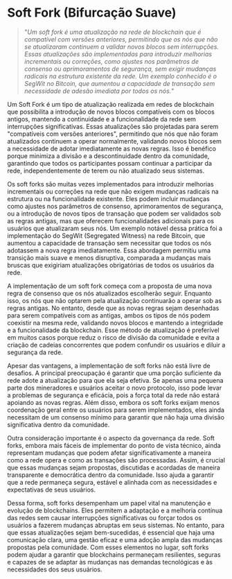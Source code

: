 # Soft Fork (Bifurcação Suave)

>"*Um soft fork é uma atualização na rede de blockchain que é compatível com versões anteriores, permitindo que os nós que não se atualizaram continuem a validar novos blocos sem interrupções. Essas atualizações são implementadas para introduzir melhorias incrementais ou correções, como ajustes nos parâmetros de consenso ou aprimoramentos de segurança, sem exigir mudanças radicais na estrutura existente da rede. Um exemplo conhecido é o SegWit no Bitcoin, que aumentou a capacidade de transação sem necessidade de adesão imediata por todos os nós.*"

Um Soft Fork é um tipo de atualização realizada em redes de blockchain que possibilita a introdução de novos blocos compatíveis com os blocos antigos, mantendo a continuidade e a funcionalidade da rede sem interrupções significativas. Essas atualizações são projetadas para serem "compatíveis com versões anteriores", permitindo que nós que não foram atualizados continuem a operar normalmente, validando novos blocos sem a necessidade de adotar imediatamente as novas regras. Isso é benéfico porque minimiza a divisão e a descontinuidade dentro da comunidade, garantindo que todos os participantes possam continuar a participar da rede, independentemente de terem ou não atualizado seus sistemas.

Os soft forks são muitas vezes implementados para introduzir melhorias incrementais ou correções na rede que não exigem mudanças radicais na estrutura ou na funcionalidade existente. Eles podem incluir mudanças como ajustes nos parâmetros de consenso, aprimoramentos de segurança, ou a introdução de novos tipos de transação que podem ser validados sob as regras antigas, mas que oferecem funcionalidades adicionais para os usuários que atualizaram seus nós. Um exemplo notável dessa prática foi a implementação do SegWit (Segregated Witness) na rede Bitcoin, que aumentou a capacidade de transação sem necessitar que todos os nós adotassem a nova regra imediatamente. Essa abordagem permitiu uma transição mais suave e menos disruptiva, comparada a mudanças mais bruscas que exigiriam atualizações obrigatórias de todos os usuários da rede.

A implementação de um soft fork começa com a proposta de uma nova regra de consenso que os nós atualizados escolherão seguir. Enquanto isso, os nós que não optarem pela atualização continuarão a operar sob as regras antigas. No entanto, desde que as novas regras sejam desenhadas para serem compatíveis com as antigas, ambos os tipos de nós podem coexistir na mesma rede, validando novos blocos e mantendo a integridade e a funcionalidade da blockchain. Esse método de atualização é preferível em muitos casos porque reduz o risco de divisão da comunidade e evita a criação de cadeias concorrentes que podem confundir os usuários e diluir a segurança da rede.

Apesar das vantagens, a implementação de soft forks não está livre de desafios. A principal preocupação é garantir que uma porção suficiente da rede adote a atualização para que ela seja efetiva. Se apenas uma pequena parte dos mineradores e usuários aceitar o novo protocolo, isso pode levar a problemas de segurança e eficácia, pois a força total da rede não estará apoiando as novas regras. Além disso, embora os soft forks exijam menos coordenação geral entre os usuários para serem implementados, eles ainda necessitam de um consenso mínimo para garantir que não haja uma divisão significativa dentro da comunidade.

Outra consideração importante é o aspecto da governança da rede. Soft forks, embora mais fáceis de implementar do ponto de vista técnico, ainda representam mudanças que podem afetar significativamente a maneira como a rede opera e como as transações são processadas. Assim, é crucial que essas mudanças sejam propostas, discutidas e acordadas de maneira transparente e democrática dentro da comunidade. Isso ajuda a garantir que a rede permaneça segura, estável e alinhada com as necessidades e expectativas de seus usuários.

Dessa forma, soft forks desempenham um papel vital na manutenção e evolução de blockchains. Eles permitem a adaptação e a melhoria contínua das redes sem causar interrupções significativas ou forçar todos os usuários a fazerem mudanças abruptas em seus sistemas. No entanto, para que essas atualizações sejam bem-sucedidas, é essencial que haja uma comunicação clara, uma gestão eficaz e uma adoção ampla das mudanças propostas pela comunidade. Com esses elementos no lugar, soft forks podem ajudar a garantir que blockchains permaneçam resilientes, seguras e capazes de se adaptar às mudanças nas demandas tecnológicas e às necessidades dos seus usuários.